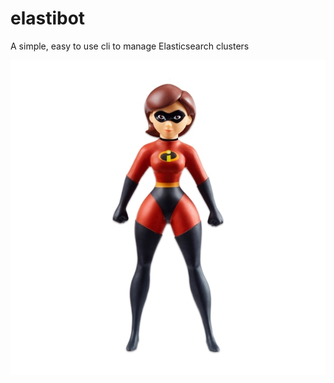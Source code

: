 # elastibot

A simple, easy to use cli to manage Elasticsearch clusters

![Elastigirl](images/elastibot.jpg)